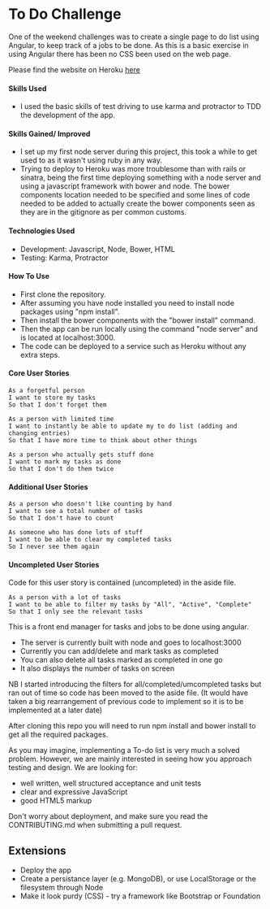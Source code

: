 # To Do Challenge

One of the weekend challenges was to create a single page to do list using Angular, to keep track of a jobs to be done. As this is a basic exercise in using Angular there has been no CSS been used on the web page.

Please find the website on Heroku [here](https://ancient-escarpment-2552.herokuapp.com)

#### Skills Used

- I used the basic skills of test driving to use karma and protractor to TDD the development of the app.

#### Skills Gained/ Improved

- I set up my first node server during this project, this took a while to get used to as it wasn't using ruby in any way. 
- Trying to deploy to Heroku was more troublesome than with rails or sinatra, being the first time deploying something with a node server and using a javascript framework with bower and node. The bower components location needed to be specified and some lines of code needed to be added to actually create the bower components seen as they are in the gitignore as per common customs.  

#### Technologies Used

- Development: Javascript, Node, Bower, HTML
- Testing: Karma, Protractor

#### How To Use

- First clone the repository.
- After assuming you have node installed you need to install node packages using "npm install".
- Then install the bower components with the "bower install" command.
- Then the app can be run locally using the command "node server" and is located at localhost:3000.
- The code can be deployed to a service such as Heroku without any extra steps.

#### Core User Stories

```
As a forgetful person
I want to store my tasks
So that I don't forget them

As a person with limited time
I want to instantly be able to update my to do list (adding and changing entries)
So that I have more time to think about other things

As a person who actually gets stuff done
I want to mark my tasks as done
So that I don't do them twice
```

#### Additional User Stories

```
As a person who doesn't like counting by hand
I want to see a total number of tasks
So that I don't have to count

As someone who has done lots of stuff
I want to be able to clear my completed tasks
So I never see them again
```

#### Uncompleted User Stories

Code for this user story is contained (uncompleted) in the aside file.

```
As a person with a lot of tasks
I want to be able to filter my tasks by "All", "Active", "Complete"
So that I only see the relevant tasks
```




This is a front end manager for tasks and jobs to be done using angular.

* The server is currently built with node and goes to localhost:3000
* Currently you can add/delete and mark tasks as completed
* You can also delete all tasks marked as completed in one go
* It also displays the number of tasks on screen

NB I started introducing the filters for all/completed/umcompleted tasks but ran out of time so code has been moved to the aside file. (It would have taken a big rearrangement of previous code to implement so it is to be implemented at a later date)

After cloning this repo you will need to run npm install and bower install to get all the required packages.

As you may imagine, implementing a To-do list is very much a solved problem. However, we are mainly interested in seeing how you approach testing and design. We are looking for:

* well written, well structured acceptance and unit tests
* clear and expressive JavaScript
* good HTML5 markup

Don't worry about deployment, and make sure you read the CONTRIBUTING.md when submitting a pull request.

## Extensions

* Deploy the app
* Create a persistance layer (e.g. MongoDB), or use LocalStorage or the filesystem through Node
* Make it look purdy (CSS) - try a framework like Bootstrap or Foundation

